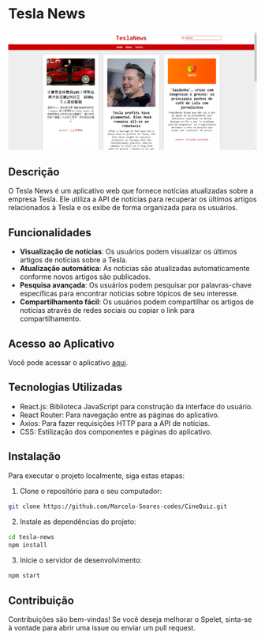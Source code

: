 # Tesla News

![Tesla News](./public/screen-home.png)

## Descrição

O Tesla News é um aplicativo web que fornece notícias atualizadas sobre a empresa Tesla. Ele utiliza a API de notícias para recuperar os últimos artigos relacionados à Tesla e os exibe de forma organizada para os usuários.

## Funcionalidades

- **Visualização de notícias**: Os usuários podem visualizar os últimos artigos de notícias sobre a Tesla.
- **Atualização automática**: As notícias são atualizadas automaticamente conforme novos artigos são publicados.
- **Pesquisa avançada**: Os usuários podem pesquisar por palavras-chave específicas para encontrar notícias sobre tópicos de seu interesse.
- **Compartilhamento fácil**: Os usuários podem compartilhar os artigos de notícias através de redes sociais ou copiar o link para compartilhamento.

## Acesso ao Aplicativo

Você pode acessar o aplicativo [aqui](https://tesla-news-app.netlify.app).

## Tecnologias Utilizadas

- React.js: Biblioteca JavaScript para construção da interface do usuário.
- React Router: Para navegação entre as páginas do aplicativo.
- Axios: Para fazer requisições HTTP para a API de notícias.
- CSS: Estilização dos componentes e páginas do aplicativo.

## Instalação

Para executar o projeto localmente, siga estas etapas:

1. Clone o repositório para o seu computador:

```bash
git clone https://github.com/Marcelo-Soares-codes/CineQuiz.git
```

2. Instale as dependências do projeto:

```bash
cd tesla-news
npm install
```

3. Inicie o servidor de desenvolvimento:

```bash
npm start
```

## Contribuição

Contribuições são bem-vindas! Se você deseja melhorar o Spelet, sinta-se à vontade para abrir uma issue ou enviar um pull request.
